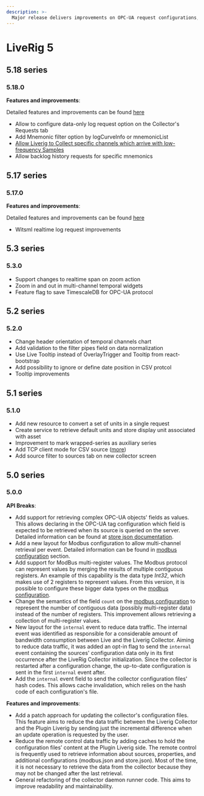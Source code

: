 ```yaml
---
description: >-
  Major release delivers improvements on OPC-UA request configurations, new ModBus capabilities, and data traffic optimization.
---
```


# LiveRig 5

## 5.18 series

### 5.18.0

**Features and improvements**:

Detailed features and improvements can be found [here](liverig-5/liverig-5.18.0-feat-and-improvements.md)

* Allow to configure data-only log request option on the Collector's Requests tab
* Add Mnemonic filter option by logCurveInfo or mnemonicList
* [Allow Liverig to Collect specific channels which arrive with low-frequency Samples](liverig-5/liverig-5.18.0-feat-and-improvements.md)
* Allow backlog history requests for specific mnemonics

## 5.17 series

### 5.17.0

**Features and improvements**:

Detailed features and improvements can be found [here](liverig-5/liverig-5.17.0-feat-and-improvements.md)

* Witsml realtime log request improvements

## 5.3 series

### 5.3.0

* Support changes to realtime span on zoom action
* Zoom in and out in multi-channel temporal widgets
* Feature flag to save TimescaleDB for OPC-UA protocol

## 5.2 series

### 5.2.0

* Change header orientation of temporal channels chart
* Add validation to the filter pipes field on data normalization
* Use Live Tooltip instead of OverlayTrigger and Tooltip from react-bootstrap
* Add possibility to ignore or define date position in CSV protcol
* Tooltip improvements

## 5.1 series

### 5.1.0

* Add new resource to convert a set of units in a single request
* Create service to retrieve default units and store display unit associated with asset
* Improvement to mark wrapped-series as auxiliary series
* Add TCP client mode for CSV source ([more](../../collector/protocols/csv.md))
* Add source filter to sources tab on new collector screen

## 5.0 series

### 5.0.0

**API Breaks**:

* Add support for retrieving complex OPC-UA objects' fields as values. This allows declaring in the OPC-UA tag configuration which field is expected to be retrieved when its source is queried on the server. Detailed information can be found at [store json documentation](../../collector/configuration/store.json.md#liverig-collector-5.0.0-or-above).
* Add a new layout for Modbus configuration to allow multi-channel retrieval per event. Detailed information can be found in [modbus configuration](../../collector/configuration/modbus.json.md) section.
* Add support for ModBus multi-register values. The Modbus protocol can represent values by merging the results of multiple contiguous registers. An example of this capability is the data type _Int32_, which makes use of 2 registers to represent values. From this version, it is possible to configure these bigger data types on the [modbus configuration](../../collector/configuration/modbus.json.md).
* Change the semantics of the field `count` on the [modbus configuration](../../collector/configuration/modbus.json.md) to represent the number of contiguous data (possibly multi-register data) instead of the number of registers. This improvement allows retrieving a collection of multi-register values.
* New layout for the `internal` event to reduce data traffic. The internal event was identified as responsible for a considerable amount of bandwidth consumption between Live and the Liverig Collector. Aiming to reduce data traffic, it was added an opt-in flag to send the `internal` event containing the sources' configuration data only in its first occurrence after the LiveRig Collector initialization. Since the collector is restarted after a configuration change, the up-to-date configuration is sent in the first `internal` event after.
* Add the `internal` event field to send the collector configuration files' hash codes. This allows cache invalidation, which relies on the hash code of each configuration's file.

**Features and improvements**:

* Add a patch approach for updating the collector's configuration files. This feature aims to reduce the data traffic between the Liverig Collector and the Plugin Liverig by sending just the incremental difference when an update operation is requested by the user.
* Reduce the remote control data traffic by adding caches to hold the configuration files’ content at the Plugin Liverig side. The remote control is frequently used to retrieve information about sources, properties, and additional configurations (modbus.json and store.json). Most of the time, it is not necessary to retrieve the data from the collector because they may not be changed after the last retrieval.
* General refactoring of the collector daemon runner code. This aims to improve readability and maintainability.
